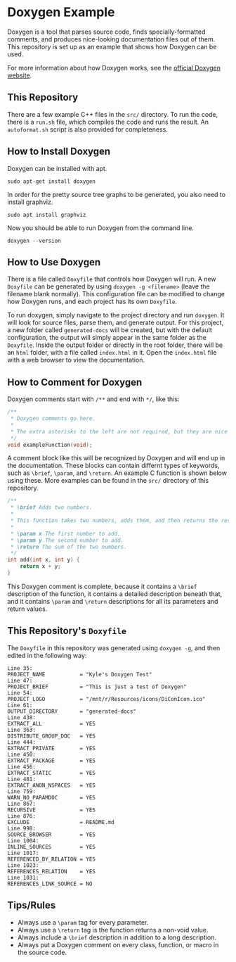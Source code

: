# Doxygen Example
Doxygen is a tool that parses source code, finds specially-formatted comments, and produces nice-looking documentation files out of them. This repository is set up as an example that shows how Doxygen can be used.

For more information about how Doxygen works, see the [official Doxygen website](https://www.doxygen.nl/index.html).

## This Repository
There are a few example C++ files in the `src/` directory. To run the code, there is a `run.sh` file, which compiles the code and runs the result. An `autoformat.sh` script is also provided for completeness.

## How to Install Doxygen
Doxygen can be installed with apt.

```
sudo apt-get install doxygen
```

In order for the pretty source tree graphs to be generated, you also need to install graphviz.

```
sudo apt install graphviz
```

Now you should be able to run Doxygen from the command line.

```
doxygen --version
```

## How to Use Doxygen
There is a file called `Doxyfile` that controls how Doxygen will run. A new `Doxyfile` can be generated by using `doxygen -g <filename>` (leave the filename blank normally). This configuration file can be modified to change how Doxygen runs, and each project has its own `Doxyfile`.

To run doxygen, simply navigate to the project directory and run `doxygen`. It will look for source files, parse them, and generate output. For this project, a new folder called `generated-docs` will be created, but with the default configuration, the output will simply appear in the same folder as the `Doxyfile`. Inside the output folder or directly in the root folder, there will be an `html` folder, with a file called `index.html` in it. Open the `index.html` file with a web browser to view the documentation.

## How to Comment for Doxygen
Doxygen comments start with `/**` and end with `*/`, like this:

```c
/**
 * Doxygen comments go here.
 *
 * The extra asterisks to the left are not required, but they are nice to have visually.
 */
void exampleFunction(void);
```

A comment block like this will be recognized by Doxygen and will end up in the documentation. These blocks can contain differnt types of keywords, such as `\brief`, `\param`, and `\return`. An example C function is shown below using these. More examples can be found in the `src/` directory of this repository.

```c
/**
 * \brief Adds two numbers.
 *
 * This function takes two numbers, adds them, and then returns the result.
 * 
 * \param x The first number to add.
 * \param y The second number to add.
 * \return The sum of the two numbers.
 */
int add(int x, int y) {
    return x + y;
}
```

This Doxygen comment is complete, because it contains a `\brief` description of the function, it contains a detailed description beneath that, and it contains `\param` and `\return` descriptions for all its parameters and return values.

## This Repository's `Doxyfile`
The `Doxyfile` in this repository was generated using `doxygen -g`, and then edited in the following way:

```
Line 35:
PROJECT_NAME           = "Kyle's Doxygen Test"
Line 47:
PROJECT_BRIEF          = "This is just a test of Doxygen"
Line 54:
PROJECT_LOGO           = "/mnt/r/Resources/icons/DiConIcon.ico"
Line 61:
OUTPUT_DIRECTORY       = "generated-docs"
Line 438:
EXTRACT_ALL            = YES
Line 363:
DISTRIBUTE_GROUP_DOC   = YES
Line 444:
EXTRACT_PRIVATE        = YES
Line 450:
EXTRACT_PACKAGE        = YES
Line 456:
EXTRACT_STATIC         = YES
Line 481:
EXTRACT_ANON_NSPACES   = YES
Line 759:
WARN_NO_PARAMDOC       = YES
Line 867:
RECURSIVE              = YES
Line 876:
EXCLUDE                = README.md
Line 998:
SOURCE_BROWSER         = YES
Line 1004:
INLINE_SOURCES         = YES
Line 1017:
REFERENCED_BY_RELATION = YES
Line 1023:
REFERENCES_RELATION    = YES
Line 1031:
REFERENCES_LINK_SOURCE = NO
```

## Tips/Rules
- Always use a `\param` tag for every parameter.
- Always use a `\return` tag is the function returns a non-void value.
- Always include a `\brief` description in addition to a long description.
- Always put a Doxygen comment on every class, function, or macro in the source code.


